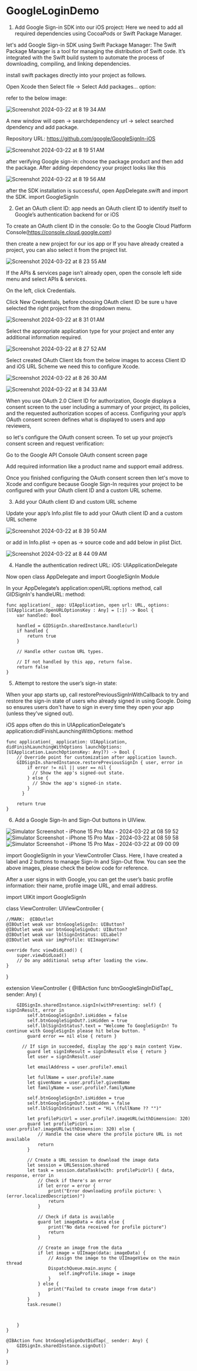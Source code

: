 # GoogleLoginDemo

1. Add Google Sign-in SDK into our iOS project:
Here we need to add all required dependencies using CocoaPods or Swift Package Manager.

let's add Google Sign-in SDK using Swift Package Manager: 
The Swift Package Manager is a tool for managing the distribution of Swift code. It’s integrated with the Swift build system to automate the process of downloading, compiling, and linking dependencies.

install swift packages directly into your project as follows.

Open Xcode then Select file → Select Add packages… option:

refer to the below image:

![Screenshot 2024-03-22 at 8 19 34 AM](https://github.com/KalpeshKalsariya/GoogleLoginDemo/assets/38584779/8b23ff41-362c-4479-88f8-209d9118606f)

A new window will open → searchdependency url → select searched dpendency and add package.

Repository URL: https://github.com/google/GoogleSignIn-iOS

![Screenshot 2024-03-22 at 8 19 51 AM](https://github.com/KalpeshKalsariya/GoogleLoginDemo/assets/38584779/8c83c942-92f9-49b4-b1be-81a30e727e9d)

after verifying Google sign-in: choose the package product and then add the package. After adding dependency your project looks like this

![Screenshot 2024-03-22 at 8 19 56 AM](https://github.com/KalpeshKalsariya/GoogleLoginDemo/assets/38584779/98132d1c-1fa0-4e41-b4fb-94aba86ba27c)

after the SDK installation is successful, open AppDelegate.swift and import the SDK. import GoogleSignIn

2. Get an OAuth client ID: app needs an OAuth client ID to identify itself to Google’s authentication backend for or iOS

To create an OAuth client ID in the console: Go to the Google Cloud Platform Console(https://console.cloud.google.com)

then create a new project for our ios app or If you have already created a project, you can also select it from the project list.

![Screenshot 2024-03-22 at 8 23 55 AM](https://github.com/KalpeshKalsariya/GoogleLoginDemo/assets/38584779/087f5857-7195-4fbd-8e61-6aec32f751ae)

If the APIs & services page isn’t already open, open the console left side menu and select APIs & services.

On the left, click Credentials.

Click New Credentials, before choosing OAuth client ID be sure u have selected the right project from the dropdown menu.

![Screenshot 2024-03-22 at 8 31 01 AM](https://github.com/KalpeshKalsariya/GoogleLoginDemo/assets/38584779/b43e1d02-371b-464b-8381-628ba472456f)

Select the appropriate application type for your project and enter any additional information required.

![Screenshot 2024-03-22 at 8 27 52 AM](https://github.com/KalpeshKalsariya/GoogleLoginDemo/assets/38584779/f7524857-1e78-404f-9bd3-90a028b45e33)

Select created OAuth Client Ids from the below images to access Client ID and iOS URL Scheme we need this to configure Xcode.

![Screenshot 2024-03-22 at 8 26 30 AM](https://github.com/KalpeshKalsariya/GoogleLoginDemo/assets/38584779/f77f8ebb-6ee8-4e49-82c7-b9d696982ae0)

![Screenshot 2024-03-22 at 8 34 33 AM](https://github.com/KalpeshKalsariya/GoogleLoginDemo/assets/38584779/06288016-9bb1-4252-8fc8-7ae7e68b3b98)

When you use OAuth 2.0 Client ID for authorization, Google displays a consent screen to the user including a summary of your project, its policies, and the requested authorization scopes of access. Configuring your app’s OAuth consent screen defines what is displayed to users and app reviewers,

so let's configure the OAuth consent screen. To set up your project’s consent screen and request verification:

Go to the Google API Console OAuth consent screen page

Add required information like a product name and support email address.

Once you finished configuring the OAuth consent screen then let's move to Xcode and configure because Google Sign-In requires your project to be configured with your OAuth client ID and a custom URL scheme.

3. Add your OAuth client ID and custom URL scheme

Update your app’s Info.plist file to add your OAuth client ID and a custom URL scheme

![Screenshot 2024-03-22 at 8 39 50 AM](https://github.com/KalpeshKalsariya/GoogleLoginDemo/assets/38584779/ae8164b9-dd42-4d9e-849a-825eecbf0397)

or add in Info.plist → open as → source code and add below in plist Dict.

![Screenshot 2024-03-22 at 8 44 09 AM](https://github.com/KalpeshKalsariya/GoogleLoginDemo/assets/38584779/cfae121a-9959-47d9-8cd5-534ff391adab)

4. Handle the authentication redirect URL: iOS: UIApplicationDelegate

Now open class AppDelegate and import GoogleSignIn Module

In your AppDelegate’s application:openURL:options method, call GIDSignIn's handleURL: method:



    func application(_ app: UIApplication, open url: URL, options: [UIApplication.OpenURLOptionsKey : Any] = [:]) -> Bool {
        var handled: Bool
        
        handled = GIDSignIn.sharedInstance.handle(url)
        if handled {
            return true
        }
        
        // Handle other custom URL types.
        
        // If not handled by this app, return false.
        return false
    }

5. Attempt to restore the user’s sign-in state:

When your app starts up, call restorePreviousSignInWithCallback to try and restore the sign-in state of users who already signed in using Google. Doing so ensures users don't have to sign in every time they open your app (unless they've signed out).

iOS apps often do this in UIApplicationDelegate's application:didFinishLaunchingWithOptions: method


    func application(_ application: UIApplication, didFinishLaunchingWithOptions launchOptions: [UIApplication.LaunchOptionsKey: Any]?) -> Bool {
        // Override point for customization after application launch.
        GIDSignIn.sharedInstance.restorePreviousSignIn { user, error in
            if error != nil || user == nil {
              // Show the app's signed-out state.
            } else {
              // Show the app's signed-in state.
            }
          }
        
        return true
    }


6. Add a Google Sign-In and Sign-Out buttons in UIView.

![Simulator Screenshot - iPhone 15 Pro Max - 2024-03-22 at 08 59 52](https://github.com/KalpeshKalsariya/GoogleLoginDemo/assets/38584779/2954a0cc-5fcc-4635-b89d-38df8a974cfd)
![Simulator Screenshot - iPhone 15 Pro Max - 2024-03-22 at 08 59 58](https://github.com/KalpeshKalsariya/GoogleLoginDemo/assets/38584779/cb257296-d190-428a-abb6-fb27919d535f)
![Simulator Screenshot - iPhone 15 Pro Max - 2024-03-22 at 09 00 09](https://github.com/KalpeshKalsariya/GoogleLoginDemo/assets/38584779/1c3ed0ca-8f86-44bd-aac5-5b81f98ecc8a)

import GoogleSignIn in your ViewController Class. Here, I have created a label and 2 buttons to manage Sign-In and Sign-Out flow. You can see the above images, please check the below code for reference.

After a user signs in with Google, you can get the user’s basic profile information: their name, profile image URL, and email address.


import UIKit
import GoogleSignIn

class ViewController: UIViewController {

    //MARK:  @IBOutlet
    @IBOutlet weak var btnGoogleSignIn: UIButton?
    @IBOutlet weak var btnGoogleSignOut: UIButton?
    @IBOutlet weak var lblSignInStatus: UILabel?
    @IBOutlet weak var imgProfile: UIImageView!
    
    override func viewDidLoad() {
        super.viewDidLoad()        
        // Do any additional setup after loading the view.
    }


}

extension ViewController {
    @IBAction func btnGoogleSingInDidTap(_ sender: Any) {
        
        GIDSignIn.sharedInstance.signIn(withPresenting: self) { signInResult, error in
            self.btnGoogleSignIn?.isHidden = false
            self.btnGoogleSignOut?.isHidden = true
            self.lblSignInStatus?.text = "Welcome To GoogleSignIn! To continue with GoogleSignIn please hit below button. "
            guard error == nil else { return }

          // If sign in succeeded, display the app's main content View.
            guard let signInResult = signInResult else { return }
            let user = signInResult.user

            let emailAddress = user.profile?.email

            let fullName = user.profile?.name
            let givenName = user.profile?.givenName
            let familyName = user.profile?.familyName
            
            self.btnGoogleSignIn?.isHidden = true
            self.btnGoogleSignOut?.isHidden = false
            self.lblSignInStatus?.text = "Hi \(fullName ?? "")"
            
            let profilePicUrl = user.profile?.imageURL(withDimension: 320)
            guard let profilePicUrl = user.profile?.imageURL(withDimension: 320) else {
                // Handle the case where the profile picture URL is not available
                return
            }

            // Create a URL session to download the image data
            let session = URLSession.shared
            let task = session.dataTask(with: profilePicUrl) { data, response, error in
                // Check if there's an error
                if let error = error {
                    print("Error downloading profile picture: \(error.localizedDescription)")
                    return
                }

                // Check if data is available
                guard let imageData = data else {
                    print("No data received for profile picture")
                    return
                }

                // Create an image from the data
                if let image = UIImage(data: imageData) {
                    // Assign the image to the UIImageView on the main thread
                    DispatchQueue.main.async {
                        self.imgProfile.image = image
                    }
                } else {
                    print("Failed to create image from data")
                }
            }
            task.resume()
            
            
             
        }
    }
    
    @IBAction func btnGoogleSignOutDidTap(_ sender: Any) {
        GIDSignIn.sharedInstance.signOut()
    }
}


